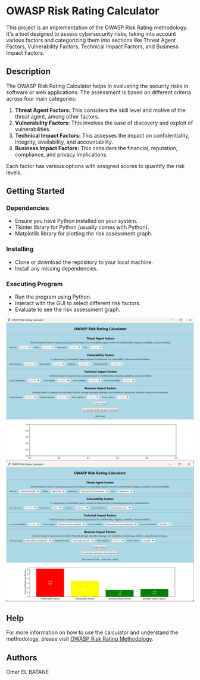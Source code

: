 # OWASP Risk Rating Calculator

This project is an implementation of the OWASP Risk Rating methodology. It's a tool designed to assess cybersecurity risks, taking into account various factors and categorizing them into sections like Threat Agent Factors, Vulnerability Factors, Technical Impact Factors, and Business Impact Factors.

## Description

The OWASP Risk Rating Calculator helps in evaluating the security risks in software or web applications. The assessment is based on different criteria across four main categories:

1. **Threat Agent Factors:** This considers the skill level and motive of the threat agent, among other factors.
2. **Vulnerability Factors:** This involves the ease of discovery and exploit of vulnerabilities.
3. **Technical Impact Factors:** This assesses the impact on confidentiality, integrity, availability, and accountability.
4. **Business Impact Factors:** This considers the financial, reputation, compliance, and privacy implications.

Each factor has various options with assigned scores to quantify the risk levels.

## Getting Started

### Dependencies

- Ensure you have Python installed on your system.
- Tkinter library for Python (usually comes with Python).
- Matplotlib library for plotting the risk assessment graph.

### Installing

- Clone or download the repository to your local machine.
- Install any missing dependencies.

### Executing Program

- Run the program using Python.
- Interact with the GUI to select different risk factors.
- Evaluate to see the risk assessment graph.

![Image Description](/owaspimage.png)
![Image Description](/owaspimage2.png)
## Help

For more information on how to use the calculator and understand the methodology, please visit [OWASP Risk Rating Methodology](https://owasp.org/www-community/OWASP_Risk_Rating_Methodology).

## Authors

Omar EL BATANE


